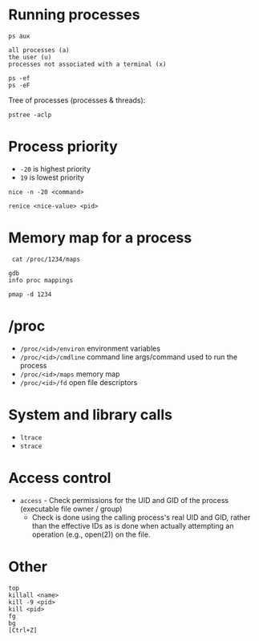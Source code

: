 # Running processes
```
ps aux

all processes (a)
the user (u)
processes not associated with a terminal (x)

ps -ef
ps -eF
```

Tree of processes (processes & threads):
```
pstree -aclp
```
# Process priority
- `-20` is highest priority
- `19` is lowest priority
```
nice -n -20 <command>
```

```
renice <nice-value> <pid>
```

# Memory map for a process
```
 cat /proc/1234/maps
```
```
gdb
info proc mappings
```
```
pmap -d 1234
```

# /proc
- `/proc/<id>/environ` environment variables
- `/proc/<id>/cmdline` command line args/command used to run the process
- `/proc/<id>/maps` memory map
- `/proc/<id>/fd` open file descriptors 

# System and library calls
- `ltrace`
- `strace`

# Access control
- `access` - Check permissions for the UID and GID of the process (executable file owner / group)
  - Check is done using the calling process's real UID and GID, rather than the effective IDs as is done when actually attempting an operation (e.g., open(2)) on the file.

# Other
```
top
killall <name>
kill -9 <pid>
kill <pid>
fg
bg
[Ctrl+Z]
```
